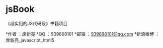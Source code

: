 jsBook
======

《超实用的JS代码段》书籍项目

*作者 ：席新亮
*QQ   ：939898101
*邮箱 ：939898101@qq.com
*新浪微博 ： 席新亮_javascript_html5
